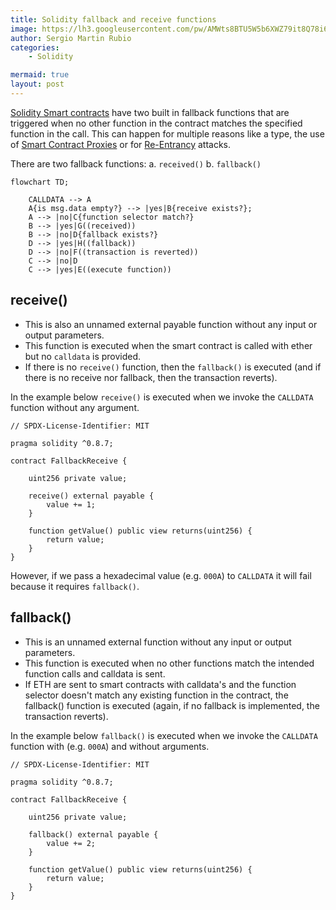 ```yaml
---
title: Solidity fallback and receive functions
image: https://lh3.googleusercontent.com/pw/AMWts8BTU5W5b6XWZ79it8Q78i6aLh5NxVGD0JuWkAq6Z_e2Kor6IOPG3kGG6uLAX_uszsnVbQ1UtgJLO4qb1NiWtChyMTs4L_rhwHhoqF2oe-fYBtkX-A0uQfVmZtN97YTW9LialKrCXwH8xeeWgC_KuhrK=w1280-h853-no?authuser=0
author: Sergio Martin Rubio
categories:
    - Solidity

mermaid: true
layout: post
---
```


[Solidity Smart contracts](https://sergiomartinrubio.com/articles/getting-started-with-solidity/) have two built in fallback functions that are triggered when no other function in the contract matches the specified function in the call. This can happen for multiple reasons like a type, the use of [Smart Contract Proxies](https://sergiomartinrubio.com/articles/how-to-release-a-new-versions-of-smart-contracts/) or for [Re-Entrancy](https://solidity-by-example.org/hacks/re-entrancy/) attacks.

There are two fallback functions:
 a. `received()`
 b. `fallback()`

```mermaid
flowchart TD;

    CALLDATA --> A
    A{is msg.data empty?} --> |yes|B{receive exists?};
    A --> |no|C{function selector match?}
    B --> |yes|G((received))
    B --> |no|D{fallback exists?}
    D --> |yes|H((fallback))
    D --> |no|F((transaction is reverted))
    C --> |no|D
    C --> |yes|E((execute function))
```

## receive()

- This is also an unnamed external payable function without any input or output parameters. 
- This function is executed when the smart contract is called with ether but no `calldata` is provided.
- If there is no `receive()` function, then the `fallback()` is executed (and if there is no receive nor fallback, then the transaction reverts).

In the example below `receive()` is executed when we invoke the `CALLDATA` function without any argument.

```solidity
// SPDX-License-Identifier: MIT

pragma solidity ^0.8.7;

contract FallbackReceive {

    uint256 private value;

    receive() external payable {
        value += 1;
    }

    function getValue() public view returns(uint256) {
        return value;
    }
}
```

However, if we pass a hexadecimal value (e.g. `000A`) to `CALLDATA` it will fail because it requires `fallback()`.

## fallback()

- This is an unnamed external function without any input or output parameters. 
- This function is executed when no other functions match the intended function calls and calldata is sent.
- If ETH are sent to smart contracts with calldata's and the function selector doesn't match any existing function in the contract, the fallback() function is executed (again, if no fallback is implemented, the transaction reverts).

In the example below `fallback()` is executed when we invoke the `CALLDATA` function with (e.g. `000A`) and without arguments.

```solidity
// SPDX-License-Identifier: MIT

pragma solidity ^0.8.7;

contract FallbackReceive {

    uint256 private value;

    fallback() external payable {
        value += 2;
    }

    function getValue() public view returns(uint256) {
        return value;
    }
}
```
